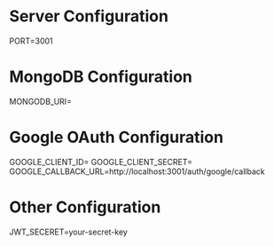 # Server Configuration

PORT=3001

# MongoDB Configuration

MONGODB_URI=

# Google OAuth Configuration

GOOGLE_CLIENT_ID=
GOOGLE_CLIENT_SECRET=
GOOGLE_CALLBACK_URL=http://localhost:3001/auth/google/callback

# Other Configuration

JWT_SECERET=your-secret-key

